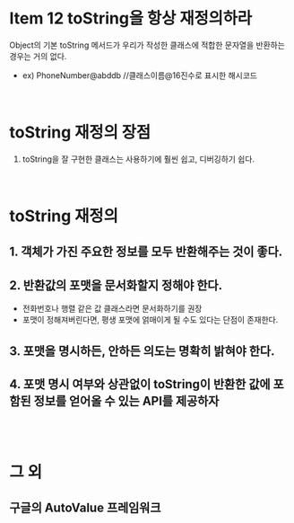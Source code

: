 # Item 12 toString을 항상 재정의하라
Object의 기본 toString 메서드가 우리가 작성한 클래스에 적합한 문자열을 반환하는 경우는 거의 없다.
- ex) PhoneNumber@abddb //클래스이름@16진수로 표시한 해시코드


</br>

# toString 재정의 장점
1. toString을 잘 구현한 클래스는 사용하기에 훨씬 쉽고, 디버깅하기 쉽다.


</br>

# toString 재정의
## 1. 객체가 가진 주요한 정보를 모두 반환해주는 것이 좋다. 

## 2. 반환값의 포맷을 문서화할지 정해야 한다.
- 전화번호나 행렬 같은 값 클래스라면 문서화하기를 권장
- 포맷이 정해져버린다면, 평생 포맷에 얽매이게 될 수도 있다는 단점이 존재한다. 

## 3. 포맷을 명시하든, 안하든 의도는 명확히 밝혀야 한다. 

## 4. 포맷 명시 여부와 상관없이 toString이 반환한 값에 포함된 정보를 얻어올 수 있는 API를 제공하자

</br>
</br>

# 그 외
## 구글의 AutoValue 프레임워크